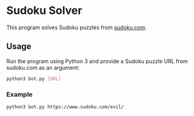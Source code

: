 # Sudoku Solver

This program solves Sudoku puzzles from [sudoku.com](https://www.sudoku.com/).

## Usage

Run the program using Python 3 and provide a Sudoku puzzle URL from sudoku.com as an argument:

```sh
python3 bot.py [URL]
```
### Example

```sh
python3 bot.py https://www.sudoku.com/evil/
```
